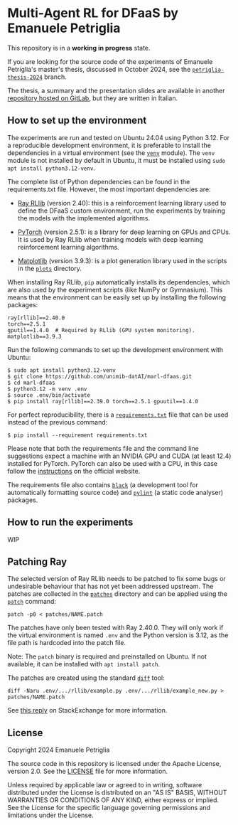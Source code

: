 # Multi-Agent RL for DFaaS by Emanuele Petriglia

This repository is in a **working in progress** state.

If you are looking for the source code of the experiments of Emanuele
Petriglia's master's thesis, discussed in October 2024, see the
[`petriglia-thesis-2024`](https://github.com/unimib-datAI/marl-dfaas/tree/petriglia-thesis-2024)
branch.

The thesis, a summary and the presentation slides are available in another
[repository hosted on GitLab](https://gitlab.com/ema-pe/master-degree-thesis),
but they are written in Italian.

## How to set up the environment

The experiments are run and tested on Ubuntu 24.04 using Python 3.12. For a
reproducible development environment, it is preferable to install the
dependencies in a virtual environment (see the
[`venv`](https://docs.python.org/3.12/library/venv.html) module). The `venv`
module is not installed by default in Ubuntu, it must be installed using `sudo
apt install python3.12-venv`.

The complete list of Python dependencies can be found in the requirements.txt
file. However, the most important dependencies are:

* [Ray RLlib](https://docs.ray.io/en/releases-2.40.0/rllib/) (version 2.40):
  this is a reinforcement learning library used to define the DFaaS custom
  environment, run the experiments by training the models with the implemented
  algorithms.

* [PyTorch](https://pytorch.org/docs/2.5/) (version 2.5.1): is a library for
  deep learning on GPUs and CPUs. It is used by Ray RLlib when training models
  with deep learning reinforcement learning algorithms.

* [Matplotlib](https://matplotlib.org/) (version 3.9.3): is a plot generation
  library used in the scripts in the [`plots`](plots) directory.

When installing Ray RLlib, `pip` automatically installs its dependencies, which
are also used by the experiment scripts (like NumPy or Gymnasium). This means
that the environment can be easily set up by installing the following packages:

```
ray[rllib]==2.40.0
torch==2.5.1
gputil==1.4.0  # Required by RLlib (GPU system monitoring).
matplotlib==3.9.3
```

Run the following commands to set up the development environment with Ubuntu:

```
$ sudo apt install python3.12-venv
$ git clone https://github.com/unimib-datAI/marl-dfaas.git
$ cd marl-dfaas
$ python3.12 -m venv .env
$ source .env/bin/activate
$ pip install ray[rllib]==2.39.0 torch==2.5.1 gpuutil==1.4.0
```

For perfect reproducibility, there is a [`requirements.txt`](requirements.txt)
file that can be used instead of the previous command:

    $ pip install --requirement requirements.txt

Please note that both the requirements file and the command line suggestions
expect a machine with an NVIDIA GPU and CUDA (at least 12.4) installed for
PyTorch. PyTorch can also be used with a CPU, in this case follow the
[instructions](https://pytorch.org/get-started/locally/) on the official
website.

The requirements file also contains [`black`](https://black.readthedocs.io) (a
development tool for automatically formatting source code) and
[`pylint`](https://pylint.readthedocs.io/en/latest/index.html) (a static code
analyser) packages.

## How to run the experiments

WIP

## Patching Ray

The selected version of Ray RLlib needs to be patched to fix some bugs or
undesirable behaviour that has not yet been addressed upstream. The patches are
collected in the [`patches`](patches) directory and can be applied using the
[`patch`](https://www.man7.org/linux/man-pages/man1/patch.1.html) command:

    patch -p0 < patches/NAME.patch

The patches have only been tested with Ray 2.40.0. They will only work if the
virtual environment is named `.env` and the Python version is 3.12, as the file
path is hardcoded into the patch file.

Note: The `patch` binary is required and preinstalled on Ubuntu. If not
available, it can be installed with `apt install patch`.

The patches are created using the standard
[`diff`](https://www.man7.org/linux/man-pages/man1/diff.1.html) tool:

    diff -Naru .env/.../rllib/example.py .env/.../rllib/example_new.py > patches/NAME.patch

See [this reply](https://unix.stackexchange.com/a/162146) on StackExchange for
more information.

## License

Copyright 2024 Emanuele Petriglia

The source code in this repository is licensed under the Apache License,
version 2.0. See the [LICENSE](LICENSE) file for more information.

Unless required by applicable law or agreed to in writing, software distributed
under the License is distributed on an "AS IS" BASIS, WITHOUT WARRANTIES OR
CONDITIONS OF ANY KIND, either express or implied.  See the License for the
specific language governing permissions and limitations under the License.
